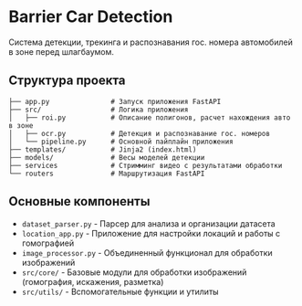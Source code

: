 # Barrier Car Detection

Система детекции, трекинга и распознавания гос. номера автомобилей в зоне перед шлагбаумом. 

## Структура проекта

```
├── app.py               # Запуск приложения FastAPI
├── src/                 # Логика приложения
│   ├── roi.py           # Описание полигонов, расчет нахождения авто в зоне
│   ├── ocr.py           # Детекция и распознавание гос. номеров
│   └── pipeline.py      # Основной пайплайн приложения
├── templates/           # Jinja2 (index.html)
├── models/              # Весы моделей детекции
├── services             # Стримминг видео с результатами обработки
└── routers              # Маршрутизация FastAPI
```

## Основные компоненты

- `dataset_parser.py` - Парсер для анализа и организации датасета
- `location_app.py` - Приложение для настройки локаций и работы с гомографией
- `image_processor.py` - Объединенный функционал для обработки изображений
- `src/core/` - Базовые модули для обработки изображений (гомография, искажения, разметка)
- `src/utils/` - Вспомогательные функции и утилиты
